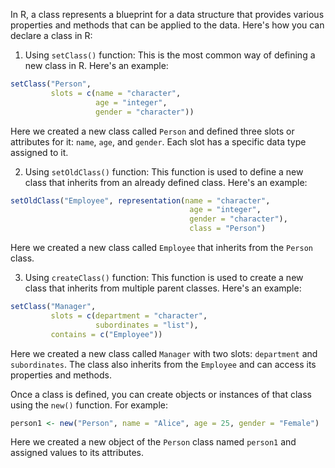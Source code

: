 In R, a class represents a blueprint for a data structure that provides various properties and methods that can be applied to the data. Here's how you can declare a class in R:

1. Using `setClass()` function: This is the most common way of defining a new class in R. Here's an example:

```r
setClass("Person", 
         slots = c(name = "character", 
                   age = "integer",
                   gender = "character"))
```

Here we created a new class called `Person` and defined three slots or attributes for it: `name`, `age`, and `gender`. Each slot has a specific data type assigned to it.

2. Using `setOldClass()` function: This function is used to define a new class that inherits from an already defined class. Here's an example:

```r
setOldClass("Employee", representation(name = "character",
                                        age = "integer",
                                        gender = "character"),
                                        class = "Person")
```

Here we created a new class called `Employee` that inherits from the `Person` class.

3. Using `createClass()` function: This function is used to create a new class that inherits from multiple parent classes. Here's an example:

```r
setClass("Manager", 
         slots = c(department = "character",
                   subordinates = "list"),
         contains = c("Employee"))
```

Here we created a new class called `Manager` with two slots: `department` and `subordinates`. The class also inherits from the `Employee` and can access its properties and methods.

Once a class is defined, you can create objects or instances of that class using the `new()` function. For example:

```r
person1 <- new("Person", name = "Alice", age = 25, gender = "Female")
```

Here we created a new object of the `Person` class named `person1` and assigned values to its attributes.